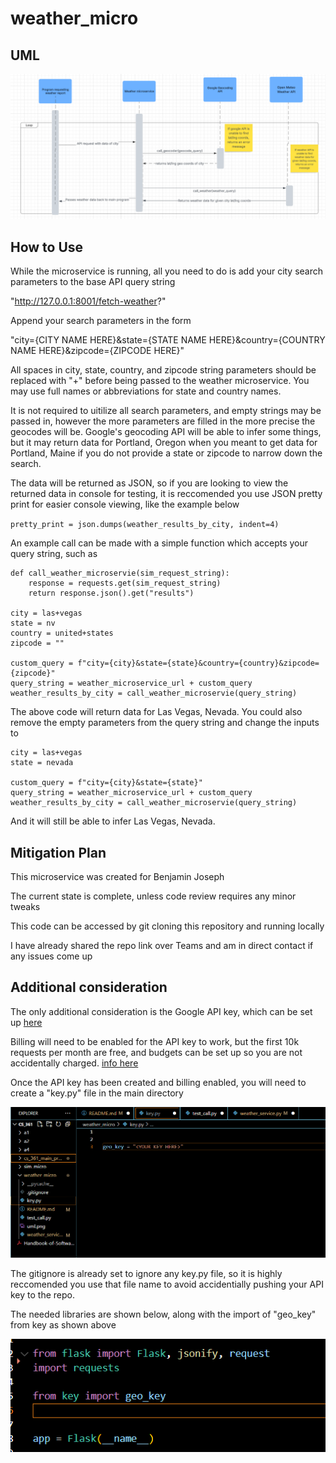# weather_micro


## UML

![alt text](uml.png)


## How to Use

While the microservice is running, all you need to do is add your city search parameters to the base API query string 

"http://127.0.0.1:8001/fetch-weather?"

Append your search parameters in the form 

"city={CITY NAME HERE}&state={STATE NAME HERE}&country={COUNTRY NAME HERE}&zipcode={ZIPCODE HERE}"

All spaces in city, state, country, and zipcode string parameters should be replaced with "+" before being passed to the weather microservice.
You may use full names or abbreviations for state and country names.

It is not required to uitilize all search parameters, and empty strings may be passed in, however the more parameters are filled in the more 
precise the geocodes will be. Google's geocoding API will be able to infer some things, but it may return data for Portland, Oregon when you meant 
to get data for Portland, Maine if you do not provide a state or zipcode to narrow down the search.

The data will be returned as JSON, so if you are looking to view the returned data in console for testing, it is reccomended you use JSON pretty 
print for easier console viewing, like the example below


`
pretty_print = json.dumps(weather_results_by_city, indent=4)
`

An example call can be made with a simple function which accepts your query string, such as

```
def call_weather_microservie(sim_request_string):  
    response = requests.get(sim_request_string)  
    return response.json().get("results")  

city = las+vegas  
state = nv  
country = united+states  
zipcode = ""  

custom_query = f"city={city}&state={state}&country={country}&zipcode={zipcode}"  
query_string = weather_microservice_url + custom_query  
weather_results_by_city = call_weather_microservie(query_string)  
```

The above code will return data for Las Vegas, Nevada. You could also remove the empty parameters from the query string and change the inputs to

```
city = las+vegas  
state = nevada  

custom_query = f"city={city}&state={state}"  
query_string = weather_microservice_url + custom_query  
weather_results_by_city = call_weather_microservie(query_string)
```

And it will still be able to infer Las Vegas, Nevada.


## Mitigation Plan

This microservice was created for Benjamin Joseph

The current state is complete, unless code review requires any minor tweaks 

This code can be accessed by git cloning this repository and running locally

I have already shared the repo link over Teams and am in direct contact if any issues come up

## Additional consideration

The only additional consideration is the Google API key, which can be set up [here](https://developers.google.com/maps/documentation/geolocation/cloud-setup)

Billing will need to be enabled for the API key to work, but the first 10k requests per month are free, and budgets can be set up so you are not 
accidentally charged. [info here](https://cloud.google.com/billing/docs/how-to/budget-api)

Once the API key has been created and billing enabled, you will need to create a "key.py" file in the main directory 

![alt text](key.png)

The gitignore is already set to ignore any key.py file, so it is highly reccomended you use that file name to avoid accidentially pushing your 
API key to the repo.

The needed libraries are shown below, along with the import of "geo_key" from key as shown above

![alt text](imports.png)


